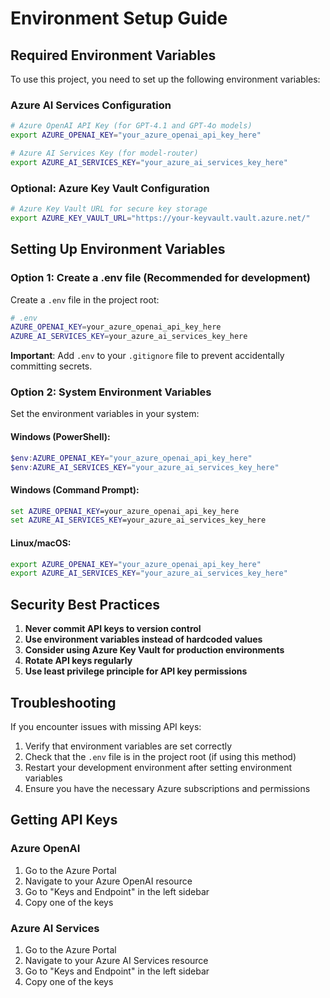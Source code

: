# Environment Setup Guide

## Required Environment Variables

To use this project, you need to set up the following environment variables:

### Azure AI Services Configuration

```bash
# Azure OpenAI API Key (for GPT-4.1 and GPT-4o models)
export AZURE_OPENAI_KEY="your_azure_openai_api_key_here"

# Azure AI Services Key (for model-router)
export AZURE_AI_SERVICES_KEY="your_azure_ai_services_key_here"
```

### Optional: Azure Key Vault Configuration

```bash
# Azure Key Vault URL for secure key storage
export AZURE_KEY_VAULT_URL="https://your-keyvault.vault.azure.net/"
```

## Setting Up Environment Variables

### Option 1: Create a .env file (Recommended for development)

Create a `.env` file in the project root:

```bash
# .env
AZURE_OPENAI_KEY=your_azure_openai_api_key_here
AZURE_AI_SERVICES_KEY=your_azure_ai_services_key_here
```

**Important**: Add `.env` to your `.gitignore` file to prevent accidentally committing secrets.

### Option 2: System Environment Variables

Set the environment variables in your system:

#### Windows (PowerShell):

```powershell
$env:AZURE_OPENAI_KEY="your_azure_openai_api_key_here"
$env:AZURE_AI_SERVICES_KEY="your_azure_ai_services_key_here"
```

#### Windows (Command Prompt):

```cmd
set AZURE_OPENAI_KEY=your_azure_openai_api_key_here
set AZURE_AI_SERVICES_KEY=your_azure_ai_services_key_here
```

#### Linux/macOS:

```bash
export AZURE_OPENAI_KEY="your_azure_openai_api_key_here"
export AZURE_AI_SERVICES_KEY="your_azure_ai_services_key_here"
```

## Security Best Practices

1. **Never commit API keys to version control**
2. **Use environment variables instead of hardcoded values**
3. **Consider using Azure Key Vault for production environments**
4. **Rotate API keys regularly**
5. **Use least privilege principle for API key permissions**

## Troubleshooting

If you encounter issues with missing API keys:

1. Verify that environment variables are set correctly
2. Check that the `.env` file is in the project root (if using this method)
3. Restart your development environment after setting environment variables
4. Ensure you have the necessary Azure subscriptions and permissions

## Getting API Keys

### Azure OpenAI

1. Go to the Azure Portal
2. Navigate to your Azure OpenAI resource
3. Go to "Keys and Endpoint" in the left sidebar
4. Copy one of the keys

### Azure AI Services

1. Go to the Azure Portal
2. Navigate to your Azure AI Services resource
3. Go to "Keys and Endpoint" in the left sidebar
4. Copy one of the keys
